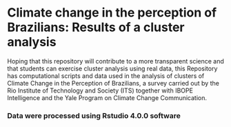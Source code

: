 # Climate change in the perception of Brazilians: Results of a cluster analysis 

Hoping that this repository will contribute to a more transparent science and that students can exercise cluster analysis using real data, this Repository has computational scripts and data used in the analysis of clusters of Climate Change in the Perception of Brazilians, a survey carried out by the Rio Institute of Technology and Society (ITS) together with IBOPE Intelligence and the Yale Program on Climate Change Communication. 

### Data were processed using Rstudio 4.0.0 software 
